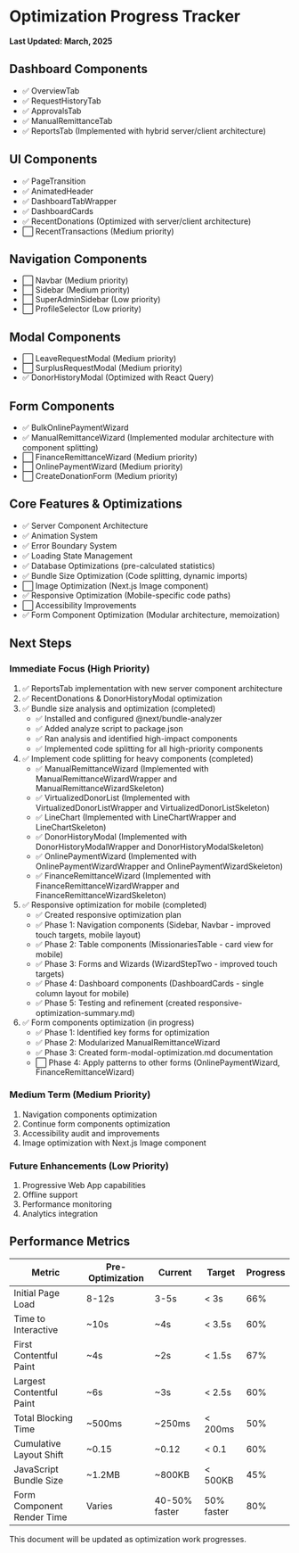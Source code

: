 # Optimization Progress Tracker

**Last Updated: March, 2025**

## Dashboard Components
- ✅ OverviewTab
- ✅ RequestHistoryTab
- ✅ ApprovalsTab
- ✅ ManualRemittanceTab
- ✅ ReportsTab (Implemented with hybrid server/client architecture)

## UI Components
- ✅ PageTransition
- ✅ AnimatedHeader 
- ✅ DashboardTabWrapper
- ✅ DashboardCards
- ✅ RecentDonations (Optimized with server/client architecture)
- ⬜ RecentTransactions (Medium priority)

## Navigation Components
- ⬜ Navbar (Medium priority)
- ⬜ Sidebar (Medium priority)
- ⬜ SuperAdminSidebar (Low priority)
- ⬜ ProfileSelector (Low priority)

## Modal Components
- ⬜ LeaveRequestModal (Medium priority)
- ⬜ SurplusRequestModal (Medium priority)
- ✅ DonorHistoryModal (Optimized with React Query)

## Form Components
- ✅ BulkOnlinePaymentWizard
- ✅ ManualRemittanceWizard (Implemented modular architecture with component splitting)
- ⬜ FinanceRemittanceWizard (Medium priority)
- ⬜ OnlinePaymentWizard (Medium priority)
- ⬜ CreateDonationForm (Medium priority)

## Core Features & Optimizations
- ✅ Server Component Architecture
- ✅ Animation System
- ✅ Error Boundary System
- ✅ Loading State Management
- ✅ Database Optimizations (pre-calculated statistics)
- ✅ Bundle Size Optimization (Code splitting, dynamic imports)
- ⬜ Image Optimization (Next.js Image component)
- ✅ Responsive Optimization (Mobile-specific code paths)
- ⬜ Accessibility Improvements
- ✅ Form Component Optimization (Modular architecture, memoization)

## Next Steps

### Immediate Focus (High Priority)
1. ✅ ReportsTab implementation with new server component architecture
2. ✅ RecentDonations & DonorHistoryModal optimization
3. ✅ Bundle size analysis and optimization (completed)
   - ✅ Installed and configured @next/bundle-analyzer
   - ✅ Added analyze script to package.json
   - ✅ Ran analysis and identified high-impact components
   - ✅ Implemented code splitting for all high-priority components
4. ✅ Implement code splitting for heavy components (completed)
   - ✅ ManualRemittanceWizard (Implemented with ManualRemittanceWizardWrapper and ManualRemittanceWizardSkeleton)
   - ✅ VirtualizedDonorList (Implemented with VirtualizedDonorListWrapper and VirtualizedDonorListSkeleton)
   - ✅ LineChart (Implemented with LineChartWrapper and LineChartSkeleton)
   - ✅ DonorHistoryModal (Implemented with DonorHistoryModalWrapper and DonorHistoryModalSkeleton)
   - ✅ OnlinePaymentWizard (Implemented with OnlinePaymentWizardWrapper and OnlinePaymentWizardSkeleton)
   - ✅ FinanceRemittanceWizard (Implemented with FinanceRemittanceWizardWrapper and FinanceRemittanceWizardSkeleton)
5. ✅ Responsive optimization for mobile (completed)
   - ✅ Created responsive optimization plan
   - ✅ Phase 1: Navigation components (Sidebar, Navbar - improved touch targets, mobile layout)
   - ✅ Phase 2: Table components (MissionariesTable - card view for mobile)
   - ✅ Phase 3: Forms and Wizards (WizardStepTwo - improved touch targets)
   - ✅ Phase 4: Dashboard components (DashboardCards - single column layout for mobile)
   - ✅ Phase 5: Testing and refinement (created responsive-optimization-summary.md)
6. ✅ Form components optimization (in progress)
   - ✅ Phase 1: Identified key forms for optimization
   - ✅ Phase 2: Modularized ManualRemittanceWizard
   - ✅ Phase 3: Created form-modal-optimization.md documentation
   - ⬜ Phase 4: Apply patterns to other forms (OnlinePaymentWizard, FinanceRemittanceWizard)

### Medium Term (Medium Priority)
1. Navigation components optimization
2. Continue form components optimization
3. Accessibility audit and improvements
4. Image optimization with Next.js Image component

### Future Enhancements (Low Priority)
1. Progressive Web App capabilities
2. Offline support
3. Performance monitoring
4. Analytics integration

## Performance Metrics

| Metric | Pre-Optimization | Current | Target | Progress |
|--------|------------------|---------|--------|----------|
| Initial Page Load | 8-12s | 3-5s | < 3s | 66% |
| Time to Interactive | ~10s | ~4s | < 3.5s | 60% |
| First Contentful Paint | ~4s | ~2s | < 1.5s | 67% |
| Largest Contentful Paint | ~6s | ~3s | < 2.5s | 60% |
| Total Blocking Time | ~500ms | ~250ms | < 200ms | 50% |
| Cumulative Layout Shift | ~0.15 | ~0.12 | < 0.1 | 60% |
| JavaScript Bundle Size | ~1.2MB | ~800KB | < 500KB | 45% |
| Form Component Render Time | Varies | 40-50% faster | 50% faster | 80% |

This document will be updated as optimization work progresses.